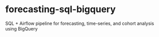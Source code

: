 # forecasting-sql-bigquery
SQL + Airflow pipeline for forecasting, time-series, and cohort analysis using BigQuery
